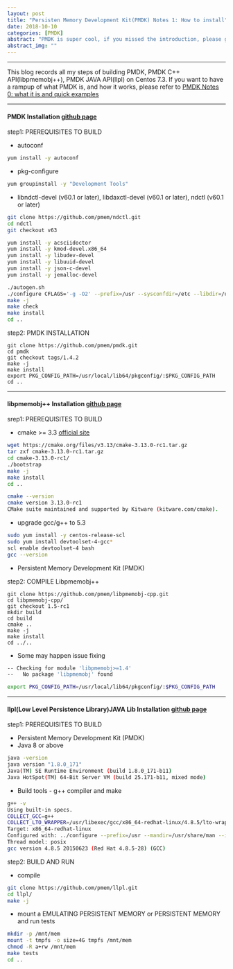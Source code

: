 ```yaml
---
layout: post
title: "Persisten Memory Development Kit(PMDK) Notes 1: How to install"
date: 2018-10-10
categories: [PMDK]
abstract: "PMDK is super cool, if you missed the introduction, please go to <a href='/2018/10/10/PMDK-Tutorial-0-What-it-is'>PMDK Notes 0: what it is and quick examples</a> to have a ramp up. For this blog, I wrote down all my steps to build up a PMDK with its c++ api and java api in my Centos 7.3 system."
abstract_img: ""
---
```


***

This blog records all my steps of building PMDK, PMDK C++ API(libpmemobj++), PMDK JAVA API(llpl) on Centos 7.3.
If you want to have a rampup of what PMDK is, and how it works, please refer to [PMDK Notes 0: what it is and quick examples](/2018/10/10/PMDK-Tutorial-0-What-it-is)

***

#### PMDK Installation [github page](https://github.com/pmem/pmdk) ####

step1: PREREQUISITES TO BUILD
* autoconf

``` bash
yum install -y autoconf
```

* pkg-configure

``` bash
yum groupinstall -y "Development Tools"
```

* libndctl-devel (v60.1 or later), libdaxctl-devel (v60.1 or later), ndctl (v60.1 or later)

``` bash
git clone https://github.com/pmem/ndctl.git
cd ndctl
git checkout v63

yum install -y acsciidoctor
yum install -y kmod-devel.x86_64
yum install -y libudev-devel
yum install -y libuuid-devel
yum install -y json-c-devel
yum install -y jemalloc-devel

./autogen.sh
./configure CFLAGS='-g -O2' --prefix=/usr --sysconfdir=/etc --libdir=/usr/lib64
make -j
make check
make install
cd ..
```

step2: PMDK INSTALLATION
```
git clone https://github.com/pmem/pmdk.git
cd pmdk
git checkout tags/1.4.2
make -j
make install
export PKG_CONFIG_PATH=/usr/local/lib64/pkgconfig/:$PKG_CONFIG_PATH
cd ..
```

***

#### libpmemobj++ Installation [github page](https://github.com/pmem/libpmemobj-cpp) ####
srep1: PREREQUISITES TO BUILD
* cmake >= 3.3 [official site](https://cmake.org/install/)

``` bash
wget https://cmake.org/files/v3.13/cmake-3.13.0-rc1.tar.gz
tar zxf cmake-3.13.0-rc1.tar.gz
cd cmake-3.13.0-rc1/
./bootstrap
make -j
make install
cd ..

cmake --version
cmake version 3.13.0-rc1
CMake suite maintained and supported by Kitware (kitware.com/cmake).
```

* upgrade gcc/g++ to 5.3

``` bash
sudo yum install -y centos-release-scl
sudo yum install devtoolset-4-gcc*
scl enable devtoolset-4 bash
gcc --version
```

* Persistent Memory Development Kit (PMDK)

step2: COMPILE Libpmemobj++

```
git clone https://github.com/pmem/libpmemobj-cpp.git
cd libpmemobj-cpp/
git checkout 1.5-rc1
mkdir build
cd build
cmake ..
make -j
make install
cd ../..
```

* Some may happen issue fixing

``` bash
-- Checking for module 'libpmemobj>=1.4'
--   No package 'libpmemobj' found

export PKG_CONFIG_PATH=/usr/local/lib64/pkgconfig/:$PKG_CONFIG_PATH
```


***

#### llpl(Low Level Persistence Library)JAVA Lib Installation [github page](https://github.com/pmem/llpl) ####
step1: PREREQUISITES TO BUILD
* Persistent Memory Development Kit (PMDK)
* Java 8 or above

``` bash
java -version
java version "1.8.0_171"
Java(TM) SE Runtime Environment (build 1.8.0_171-b11)
Java HotSpot(TM) 64-Bit Server VM (build 25.171-b11, mixed mode)
```

* Build tools - g++ compiler and make

``` bash
g++ -v
Using built-in specs.
COLLECT_GCC=g++
COLLECT_LTO_WRAPPER=/usr/libexec/gcc/x86_64-redhat-linux/4.8.5/lto-wrapper
Target: x86_64-redhat-linux
Configured with: ../configure --prefix=/usr --mandir=/usr/share/man --infodir=/usr/share/info --with-bugurl=http://bugzilla.redhat.com/bugzilla --enable-bootstrap --enable-shared --enable-threads=posix --enable-checking=release --with-system-zlib --enable-__cxa_atexit --disable-libunwind-exceptions --enable-gnu-unique-object --enable-linker-build-id --with-linker-hash-style=gnu --enable-languages=c,c++,objc,obj-c++,java,fortran,ada,go,lto --enable-plugin --enable-initfini-array --disable-libgcj --with-isl=/builddir/build/BUILD/gcc-4.8.5-20150702/obj-x86_64-redhat-linux/isl-install --with-cloog=/builddir/build/BUILD/gcc-4.8.5-20150702/obj-x86_64-redhat-linux/cloog-install --enable-gnu-indirect-function --with-tune=generic --with-arch_32=x86-64 --build=x86_64-redhat-linux
Thread model: posix
gcc version 4.8.5 20150623 (Red Hat 4.8.5-28) (GCC)
```

step2: BUILD AND RUN
* compile

``` bash
git clone https://github.com/pmem/llpl.git
cd llpl/
make -j
```

* mount a EMULATING PERSISTENT MEMORY or PERSISTENT MEMORY and run tests

``` bash
mkdir -p /mnt/mem
mount -t tmpfs -o size=4G tmpfs /mnt/mem
chmod -R a+rw /mnt/mem
make tests
cd ..
```
